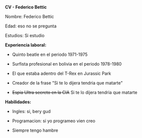  **CV - Federico Bettic**


 Nombre: Federico Bettic

 Edad: eso no se pregunta 

 Estudios: Si estudio


 **Experiencia laboral:**

 - Quinto beatle en el periodo 1971-1975 

 - Surfista profesional en bolivia en el periodo 1978-1980

 - El que estaba adentro del T-Rex en Jurassic Park

 - Creador de la frase "Si te lo dijera tendria que matarte"

 - ~~Espia Ultra secreto en la CIA~~ Si te lo dijera tendria que matarte

 **Habilidades:**

 - Ingles: si, bery gud

 - Programacion: si yo programeo vien creo
 
 - Siempre tengo hambre
